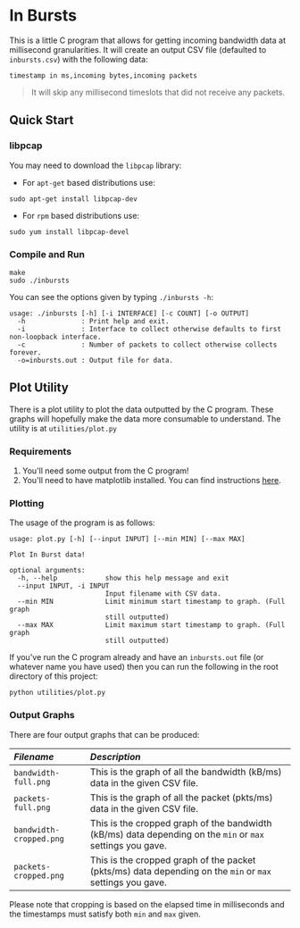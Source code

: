 # In Bursts

This is a little C program that allows for getting incoming bandwidth data at millisecond granularities. It will create an output CSV file (defaulted to `inbursts.csv`) with the following data:

```
timestamp in ms,incoming bytes,incoming packets
```

> It will skip any millisecond timeslots that did not receive any packets.

## Quick Start

### libpcap

You may need to download the `libpcap` library:

* For `apt-get` based distributions use:

```
sudo apt-get install libpcap-dev
```

* For `rpm` based distributions use:

```
sudo yum install libpcap-devel
```

### Compile and Run

```
make
sudo ./inbursts
```

You can see the options given by typing `./inbursts -h`:

```
usage: ./inbursts [-h] [-i INTERFACE] [-c COUNT] [-o OUTPUT]
  -h              : Print help and exit.
  -i              : Interface to collect otherwise defaults to first non-loopback interface.
  -c              : Number of packets to collect otherwise collects forever.
  -o=inbursts.out : Output file for data.
```

## Plot Utility

There is a plot utility to plot the data outputted by the C program. These graphs will hopefully make the data more consumable to understand. The utility is at `utilities/plot.py`

### Requirements

1. You'll need some output from the C program!
2. You'll need to have matplotlib installed. You can find instructions [here][matplotlib].

### Plotting

The usage of the program is as follows:

```
usage: plot.py [-h] [--input INPUT] [--min MIN] [--max MAX]

Plot In Burst data!

optional arguments:
  -h, --help            show this help message and exit
  --input INPUT, -i INPUT
                        Input filename with CSV data.
  --min MIN             Limit minimum start timestamp to graph. (Full graph
                        still outputted)
  --max MAX             Limit maximum start timestamp to graph. (Full graph
                        still outputted)
```

If you've run the C program already and have an `inbursts.out` file (or whatever name you have used) then you can run the following in the root directory of this project:

```
python utilities/plot.py
```

### Output Graphs

There are four output graphs that can be produced:

| *Filename* | *Description* |
|:-----------|:--------------|
| `bandwidth-full.png` | This is the graph of all the bandwidth (kB/ms) data in the given CSV file. |
| `packets-full.png` | This is the graph of all the packet (pkts/ms) data in the given CSV file. |
| `bandwidth-cropped.png` | This is the cropped graph of the bandwidth (kB/ms) data depending on the `min` or `max` settings you gave. |
| `packets-cropped.png` | This is the cropped graph of the packet (pkts/ms) data depending on the `min` or `max` settings you gave. |

Please note that cropping is based on the elapsed time in milliseconds and the timestamps must satisfy both `min` and `max` given.

[matplotlib]: http://matplotlib.org/faq/installing_faq.html
